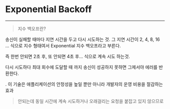 # Exponential Backoff

---

> 지수 백오프란?

송신이 실패할 때마다 지연 시간을 두고 다시 시도하는 것.
그 지연 시간이 2, 4, 8, 16 ... 식으로 지수 형태여서 Exponential 지수 백오프라고 부른다.

즉 한번 안되면 2초 후, 또 안되면 4초 후... 식으로 계속 시도 하는것.

다시 시도하다 최대 회수에 도달할 때 까지 송신이 성공하지 못하면 그제서야 에러를 반환한다.

. 이 기술은 애플리케이션의 안정성을 높일 뿐만 아니라 개발자의 운영 비용을 절감하는 효과
> 안되는데 동일 시간에 계속 시도하거나 오래걸리는 요청을 붙잡고 있지 않으므로




